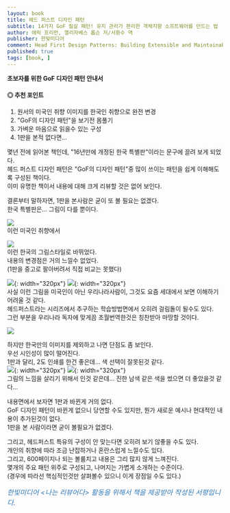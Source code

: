 ```yaml
---
layout: book
title: 헤드 퍼스트 디자인 패턴
subtitle: 14가지 GoF 필살 패턴! 유지 관리가 편리한 객체지향 소프트웨어를 만드는 법
author: 에릭 프리먼, 엘리자베스 롭슨 저/서환수 역
publisher: 한빛미디어
comment: Head First Design Patterns: Building Extensible and Maintainable Object-Oriented Software 2nd Edition
published: true
tags: [book, ]
---
```


**초보자를 위한 GoF 디자인 패턴 안내서**

#### ◎ 추천 포인트
1. 원서의 미국인 취향 이미지를 한국인 취향으로 완전 변경
2. "GoF의 디자인 패턴"을 보기전 몸풀기
3. 가벼운 마음으로 읽을수 있는 구성
4. 1판을 본적 없다면...


<p></p>

몇년 전에 읽어본 책인데, "16년만에 개정된 한국 특별판"이라는 문구에 끌려 보게 되었다.  
헤드 퍼스트 디자인 패턴은 "GoF의 디자인 패턴"중 많이 쓰이는 패턴을 쉽게 이해해도록 구성된 책이다.  
이미 유명한 책이서 내용에 대해 크게 리뷰할 것은 없어 보인다.  

결론부터 말하자면, 1판을 본사람은 굳이 또 볼 필요는 없겠다.  
한국 특별판은... 그림이 다를 뿐이다.  

![](../../img/2022-04-24-헤드%20퍼스트%20디자인%20패턴/2022-04-24-00-33-54.png)  
이런 미국인 취향에서  

![](../../img/2022-04-24-헤드%20퍼스트%20디자인%20패턴/1.jpg)  
이런 한국의 그림스타일로 바뛰었다.  
내용의 변경점은 거의 느낄수 없었다.  
(1판을 중고로 팔아버려서 직접 비교는 못했다)

![](../../img/2022-04-24-헤드%20퍼스트%20디자인%20패턴/2022-04-24-00-42-20.png){: width="320px"}
![](../../img/2022-04-24-헤드%20퍼스트%20디자인%20패턴/2022-04-24-00-41-22.png){: width="320px"}   
사실 이런 그림을 미국인이 아닌 우리나라사람이, 그것도 요즘 세대에서 보면 이해하기 어려울 것 같다.  
헤드퍼스트라는 시리즈에서 추구하는 학습방법면에서 오히려 걸림돌이 될수도 있다.  
그런 부분을 우리나라 독자에 맞게끔 초월번역한것은 칭찬받아 마땅할 것이다.  

![](../../img/2022-04-24-헤드%20퍼스트%20디자인%20패턴/2.jpg)  

하지만 한국만의 이미지를 제외하고 나면 단점도 좀 보인다.  
우선 시인성이 많이 떨어진다.  
1판과 달리, 2도 인쇄를 한건 좋은데... 색 선택이 잘못된것 같다.  
![](../../img/2022-04-24-헤드%20퍼스트%20디자인%20패턴/3.jpg){: width="320px"}
![](../../img/2022-04-24-헤드%20퍼스트%20디자인%20패턴/4.jpg){: width="320px"}    
그림의 느낌을 살리기 위해서 인것 같은데... 진한 남색 같은 색을 썼으면 더 좋았을것 같다...

내용면에서 보자면 1판과 바뀐게 거의 없다.  
GoF 디자인 패턴이 바뀐게 없으니 당연할 수도 있지만, 뭔가 새로운 예시나 현대적인 내용이 추가된것이 없다.  
1판을 본 사람이라면 굳이 볼필요가 없겠다.  

그리고, 헤드퍼스트 특유의 구성이 안 맞는다면 오히려 보기 않좋을 수도 있다.  
개인의 취향에 따라 조금 난잡하거나 혼란스럽게 느낄수도 있다.  
그리고, 600페이지나 되는 볼륨치고 내용은 그리 많지 않게 느껴진다.  
몇개의 주요 패턴 위주로 구성되고, 나머지는 가볍게 소개하는 수준이다.  
(경우에 따라선 핵심적인것만 살펴볼수 있으니 이게 장점일 수도 있다.)  


<p></p>
<p style="color: #337ab7;font-size: medium;"><em>한빛미디어 &lt;나는 리뷰어다&gt; 활동을 위해서 책을 제공받아 작성된 서평입니다.</em></p>
<p></p>
